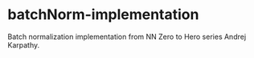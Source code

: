 # batchNorm-implementation
 Batch normalization implementation from NN Zero to Hero series Andrej Karpathy.
